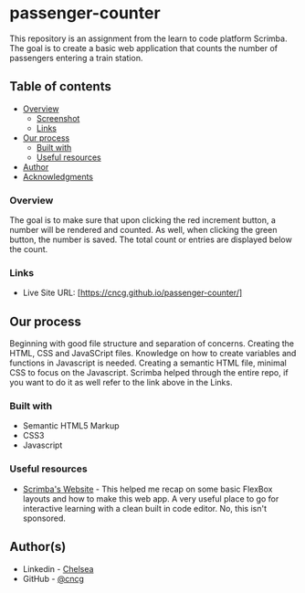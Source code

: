 # passenger-counter

This repository is an assignment from the learn to code platform Scrimba. The goal is to create a basic web application that counts the number of passengers entering a train station.

## Table of contents

- [Overview](#overview)
  - [Screenshot](#screenshot)
  - [Links](#links)
- [Our process](#our-process)
  - [Built with](#built-with)
  - [Useful resources](#useful-resources)
- [Author](#author)
- [Acknowledgments](#acknowledgments)

### Overview

The goal is to make sure that upon clicking the red increment button, a number will be rendered and counted. As well, when clicking the green button, the number is saved. The total count or entries are displayed below the count.

<!--
### Screenshot

![desired result]() -->

### Links

- Live Site URL:
  [https://cncg.github.io/passenger-counter/]

## Our process

Beginning with good file structure and separation of concerns. Creating the HTML, CSS and JavaSCript files. Knowledge on how to create variables and functions in Javascript is needed. Creating a semantic HTML file, minimal CSS to focus on the Javascript. Scrimba helped through the entire repo, if you want to do it as well refer to the link above in the Links.

### Built with

- Semantic HTML5 Markup
- CSS3
- Javascript

### Useful resources

- [Scrimba's Website](https://scrimba.com/) - This helped me recap on some basic FlexBox layouts and how to make this web app. A very useful place to go for interactive learning with a clean built in code editor. No, this isn't sponsored.

## Author(s)

- Linkedin - [Chelsea](www.linkedin.com/in/chelsea-calvo)
- GitHub - [@cncg](https://github.com/cncg)

<!-- ## Acknowledgments -->
